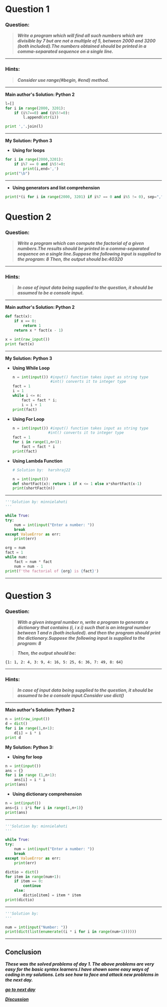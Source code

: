 # Question 1

### **Question:**

> **_Write a program which will find all such numbers which are divisible by 7 but are not a multiple of 5,
> between 2000 and 3200 (both included).The numbers obtained should be printed in a comma-separated sequence on a single line._**

---

### Hints:

> **_Consider use range(#begin, #end) method._**

---

**Main author's Solution: Python 2**

```python
l=[]
for i in range(2000, 3201):
    if (i%7==0) and (i%5!=0):
        l.append(str(i))

print ','.join(l)
```

---

**My Solution: Python 3**
- **Using for loops**

```python
for i in range(2000,3201):
    if i%7 == 0 and i%5!=0:
        print(i,end=',')
print("\b")
```

---
- **Using generators and list comprehension**

```python
print(*(i for i in range(2000, 3201) if i%7 == 0 and i%5 != 0), sep=",")
```
# Question 2

### **Question:**

> **_Write a program which can compute the factorial of a given numbers.The results should be printed in a comma-separated sequence on a single line.Suppose the following input is supplied to the program: 8
> Then, the output should be:40320_**

---

### Hints:

> **_In case of input data being supplied to the question, it should be assumed to be a console input._**

---

**Main author's Solution: Python 2**

```python
def fact(x):
    if x == 0:
        return 1
    return x * fact(x - 1)

x = int(raw_input())
print fact(x)
```

---

**My Solution: Python 3**

- **Using While Loop**
  ```python
  n = int(input()) #input() function takes input as string type
                   #int() converts it to integer type
  fact = 1
  i = 1
  while i <= n:
      fact = fact * i;
      i = i + 1
  print(fact)
  ```
- **Using For Loop**
  ```python
  n = int(input()) #input() function takes input as string type
                  #int() converts it to integer type
  fact = 1
  for i in range(1,n+1):
      fact = fact * i
  print(fact)
  ```
- **Using Lambda Function**

  ```python
  # Solution by:  harshraj22

  n = int(input())
  def shortFact(x): return 1 if x <= 1 else x*shortFact(x-1)
  print(shortFact(n))

  ```
---
```python
'''Solution by: minnielahoti
'''

while True:
try:
    num = int(input("Enter a number: "))
    break
except ValueError as err:
    print(err)

org = num
fact = 1
while num:
    fact = num * fact
    num = num - 1
print(f'the factorial of {org} is {fact}')
```
---

# Question 3

### **Question:**

> **_With a given integral number n, write a program to generate a dictionary that contains (i, i x i) such that is an integral number between 1 and n (both included). and then the program should print the dictionary.Suppose the following input is supplied to the program: 8_**

> **_Then, the output should be:_**

```
{1: 1, 2: 4, 3: 9, 4: 16, 5: 25, 6: 36, 7: 49, 8: 64}
```

---

### Hints:

> **_In case of input data being supplied to the question, it should be assumed to be a console input.Consider use dict()_**

---

**Main author's Solution: Python 2**

```python
n = int(raw_input())
d = dict()
for i in range(1,n+1):
    d[i] = i * i
print d
```

**My Solution: Python 3:**

- **Using for loop**

```python
n = int(input())
ans = {}
for i in range (1,n+1):
    ans[i] = i * i
print(ans)
```

- **Using dictionary comprehension**

```python
n = int(input())
ans={i : i*i for i in range(1,n+1)}
print(ans)
```
---
```python
'''Solution by: minnielahoti
'''

while True:
try:
    num = int(input("Enter a number: "))
    break
except ValueError as err:
    print(err)

dictio = dict()
for item in range(num+1):
    if item == 0:
        continue
    else:
        dictio[item] = item * item
print(dictio)
```
---
```python
'''Solution by: 
'''

num = int(input("Number: "))
print(dict(list(enumerate((i * i for i in range(num+1))))))
```
---
## Conclusion

**_These was the solved problems of day 1. The above problems are very easy for the basic syntex learners.I have shown some easy ways of coding in my solutions. Lets see how to face and attack new problems in the next day._**

[**_go to next day_**](https://github.com/darkprinx/100-plus-Python-programming-exercises-extended/blob/master/Status/Day%202.md "Next Day")

[**_Discussion_**](https://github.com/darkprinx/100-plus-Python-programming-exercises-extended/issues/3)
